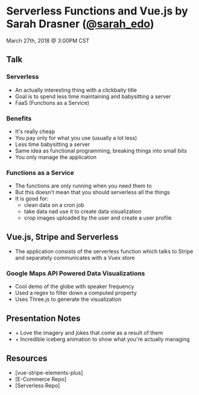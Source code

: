 # Serverless Functions and Vue.js by Sarah Drasner ([@sarah_edo](https://www.twitter.com/sarah_edo))

March 27th, 2018 @ 3:00PM CST

## Talk

### Serverless

*   An actually interesting thing with a clickbaity title
*   Goal is to spend less time maintaining and babysitting a server
*   FaaS (Functions as a Service)

### Benefits

*   It's really cheap
*   You pay only for what you use (usually a lot less)
*   Less time babysitting a server
*   Same idea as functional programming, breaking things into small bits
*   You only manage the application

### Functions as a Service

*   The functions are only running when you need them to
*   But this doesn't mean that you should serverless all the things
*   It is good for:
    *   clean data on a cron job
    *   take data nad use it to create data visualization
    *   crop images uploaded by the user and create a user profile

## Vue.js, Stripe and Serverless

*   The application consists of the serverless function which talks to Stripe and separately communicates with a Vuex store

### Google Maps API Powered Data Visualizations

*   Cool demo of the globe with speaker frequency
*   Used a regex to filter down a computed property
*   Uses Three.js to generate the visualization

## Presentation Notes

*   \+ Love the imagery and jokes that come as a result of them
*   \+ Incredible iceberg animation to show what you're actually managing

## Resources

*   [vue-stripe-elements-plus]
*   [E-Commerce Repo]
*   [Serverless Repo]
